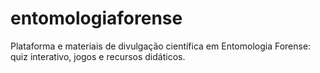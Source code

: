 # entomologiaforense
Plataforma e materiais de divulgação científica em Entomologia Forense: quiz interativo, jogos e recursos didáticos.
